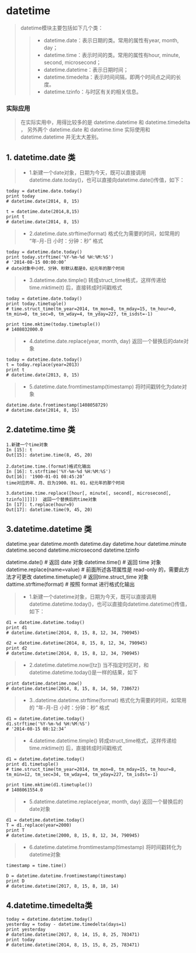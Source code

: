 
# datetime

> datetime模块主要包括如下几个类：
>> - datetime.date：表示日期的类。常用的属性有year, month, day；
>> - datetime.time：表示时间的类。常用的属性有hour, minute, second, microsecond；
>> - datetime.datetime：表示日期时间；
>> - datetime.timedelta：表示时间间隔，即两个时间点之间的长度。
>> - datetime.tzinfo：与时区有关的相关信息。

### 实际应用 
> 在实际实用中，用得比较多的是 datetime.datetime 和 datetime.timedelta ，
> 另外两个 datetime.date 和 datetime.time 实际使用和 datetime.datetime 并无太大差别。

## 1. datetime.date 类
> * 1.新建一个date对象，日期为今天，既可以直接调用datetime.date.today()，也可以直接向datetime.date()传值，如下：

```
today = datetime.date.today()
print today
# datetime.date(2014, 8, 15)

t = datetime.date(2014,8,15)
print t
# datetime.date(2014, 8, 15)
```

> * 2.datetime.date.strftime(format) 格式化为需要的时间，如常用的 “年-月-日 小时：分钟：秒” 格式

```
today = datetime.date.today()
print today.strftime('%Y-%m-%d %H:%M:%S')
# '2014-08-15 00:00:00’
# date对象中小时、分钟、秒默认都是0，纪元年的那个时间
```

> * 3.datetime.date.timple() 转成struct_time格式，这样传递给time.mktime(t)  后，直接转成时间戳格式

```
today = datetime.date.today()
print today.timetuple()
# time.struct_time(tm_year=2014, tm_mon=8, tm_mday=15, tm_hour=0, tm_min=0, tm_sec=0, tm_wday=4, tm_yday=227, tm_isdst=-1)

print time.mktime(today.timetuple())
# 1408032000.0
```

> * 4.datetime.date.replace(year, month, day)  返回一个替换后的date对象
```
today = datetime.date.today()
t = today.replace(year=2013)
print t
# datetime.date(2013, 8, 15)
```

> * 5.datetime.date.fromtimestamp(timestamp) 将时间戳转化为date对象
```
datetime.date.fromtimestamp(1408058729)
# datetime.date(2014, 8, 15)
```

## 2.datetime.time 类
```
1.新建一个time对象
In [15]: t
Out[15]: datetime.time(8, 45, 20)

2.datetime.time.(format)格式化输出
In [16]: t.strftime('%Y-%m-%d %H:%M:%S')
Out[16]: '1900-01-01 08:45:20’
time对应的年、月、日为1900、01、01，纪元年的那个时间

3.datetime.time.replace([hour[, minute[, second[, microsecond[, tzinfo]]]]])  返回一个替换后的time对象
In [17]: t.replace(hour=9)
Out[17]: datetime.time(9, 45, 20)
```

## 3.datetime.datetime 类
datetime.year
datetime.month
datetime.day
datetime.hour
datetime.minute
datetime.second
datetime.microsecond
datetime.tzinfo

datetime.date() # 返回 date 对象
datetime.time() # 返回 time 对象
datetime.replace(name=value) # 前面所述各项属性是 read-only 的，需要此方法才可更改
datetime.timetuple() # 返回time.struct_time 对象
dattime.strftime(format) # 按照 format 进行格式化输出

> * 1.新建一个datetime对象，日期为今天，既可以直接调用datetime.datetime.today()，也可以直接向datetime.datetime()传值，如下：

```
d1 = datetime.datetime.today()
print d1
# datetime.datetime(2014, 8, 15, 8, 12, 34, 790945)

d2 = datetime.datetime(2014, 8, 15, 8, 12, 34, 790945)
print d2
# datetime.datetime(2014, 8, 15, 8, 12, 34, 790945)
```

> * 2.datetime.datetime.now([tz]) 当不指定时区时，和datetime.datetime.today()是一样的结果，如下
```
print datetime.datetime.now()
# datetime.datetime(2014, 8, 15, 8, 14, 50, 738672)
```

> * 3..datetime.datetime.strftime(format) 格式化为需要的时间，如常用的 “年-月-日 小时：分钟：秒” 格式
```
d1 = datetime.datetime.today()
d1.strftime('%Y-%m-%d %H:%M:%S')
# '2014-08-15 08:12:34’
```

> * 4.datetime.datetime.timple() 转成struct_time格式，这样传递给time.mktime(t)  后，直接转成时间戳格式

```
d1 = datetime.datetime.today()
print d1.timetuple()
# time.struct_time(tm_year=2014, tm_mon=8, tm_mday=15, tm_hour=8, tm_min=12, tm_sec=34, tm_wday=4, tm_yday=227, tm_isdst=-1)

print time.mktime(d1.timetuple())
# 1408061554.0
```

> * 5.datetime.datetime.replace(year, month, day)  返回一个替换后的date对象
```
d1 = datetime.datetime.today()
T = d1.replace(year=2000)
print T
# datetime.datetime(2000, 8, 15, 8, 12, 34, 790945)
```

> * 6.datetime.datetime.fromtimestamp(timestamp) 将时间戳转化为datetime对象

```
timestamp = time.time()

D = datetime.datetime.fromtimestamp(timestamp)
print D
# datetime.datetime(2017, 8, 15, 8, 18, 14)
```

## 4.datetime.timedelta类
```
today = datetime.datetime.today()
yesterday = today - datetime.timedelta(days=1)
print yesterday
# datetime.datetime(2017, 8, 14, 15, 8, 25, 783471)
print today
# datetime.datetime(2014, 8, 15, 15, 8, 25, 783471)
```